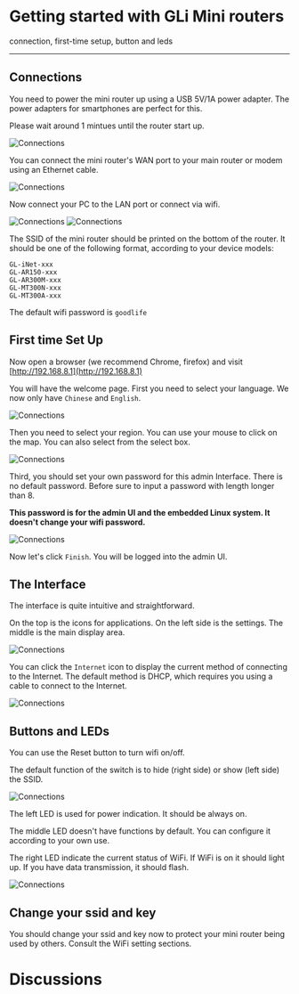 # Getting started with GLi Mini routers

connection, first-time setup, button and leds

-----------

## Connections

You need to power the mini router up using a USB 5V/1A power adapter. The power adapters for smartphones are perfect for this.

Please wait around 1 mintues until the router start up.

![Connections](src/connections1.png)

You can connect the mini router's WAN port to your main router or modem using an Ethernet cable.

![Connections](src/connections.png)

Now connect your PC to the LAN port or connect via wifi.

![Connections](src/connections3.png)
![Connections](src/connections4.png)

The SSID of the mini router should be printed on the bottom of the router. It should be one of the following format, according to your device models:
```
GL-iNet-xxx
GL-AR150-xxx
GL-AR300M-xxx
GL-MT300N-xxx
GL-MT300A-xxx
```
The default wifi password is `goodlife`

## First time Set Up

Now open a browser (we recommend Chrome, firefox) and visit [http://192.168.8.1](http://192.168.8.1)

You will have the welcome page. First you need to select your language. We now only have `Chinese` and `English`.

![Connections](src/welcome.png)

Then you need to select your region. You can use your mouse to click on the map. You can also select from the select box.

![Connections](src/region.png)

Third, you should set your own password for this admin Interface. There is no default password. Before sure to input a password with length longer than 8.

**This password is for the admin UI and the embedded Linux system. It doesn't change your wifi password.**

![Connections](src/password.png)

Now let's click `Finish`. You will be logged into the admin UI.

## The Interface

The interface is quite intuitive and straightforward.

On the top is the icons for applications. On the left side is the settings. The middle is the main display area.

![Connections](src/main_ui.png)

You can click the `Internet` icon to display the current method of connecting to the Internet. The default method is DHCP, which requires you using a cable to connect to the Internet.

![Connections](src/internet_status.png)

## Buttons and LEDs

You can use the Reset button to turn wifi on/off.

The default function of the switch is to hide (right side) or show (left side) the SSID.

![Connections](src/buttons.png)

The left LED is used for power indication. It should be always on.

The middle LED doesn't have functions by default. You can configure it according to your own use.

The right LED indicate the current status of WiFi. If WiFi is on it should light up. If you have data transmission, it should flash.

![Connections](src/leds.png)

## Change your ssid and key

You should change your ssid and key now to protect your mini router being used by others. Consult the WiFi setting sections.

# Discussions
